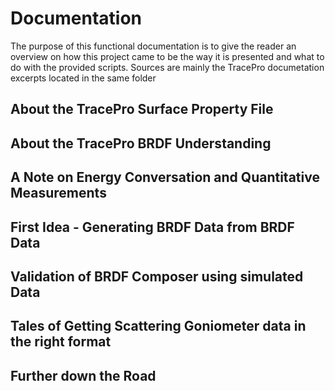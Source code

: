 # Documentation
The purpose of this functional documentation is to give the reader an overview on how this project came to be the way it is presented and what to do with the provided scripts. Sources are mainly the TracePro documetation excerpts located in the same folder

## About the TracePro Surface Property File


## About the TracePro BRDF Understanding

## A Note on Energy Conversation and Quantitative Measurements

## First Idea - Generating BRDF Data from BRDF Data

## Validation of BRDF Composer using simulated Data

## Tales of Getting Scattering Goniometer data in the right format

## Further down the Road
